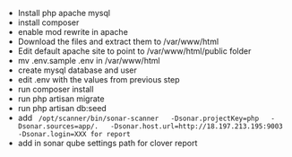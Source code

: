 - Install php apache mysql
- install composer
- enable mod rewrite in apache
- Download the files and extract them to /var/www/html
- Edit default apache site to point to /var/www/html/public folder
- mv .env.sample .env in /var/www/html
- create mysql database and user
- edit .env with the values from previous step
- run composer install
- run php artisan migrate
- run php artisan db:seed
- add ``` /opt/scanner/bin/sonar-scanner   -Dsonar.projectKey=php   -Dsonar.sources=app/.   -Dsonar.host.url=http://18.197.213.195:9003   -Dsonar.login=XXX for report```
- add in sonar qube settings path for clover report 
